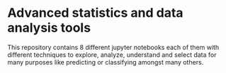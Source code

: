 # Advanced statistics and data analysis tools

This repository contains 8 different jupyter notebooks each of them with different techniques to explore, analyze, understand and select data for many purposes like predicting or classifying amongst many others.

